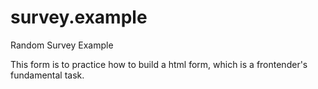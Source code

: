 # survey.example

Random Survey Example

This form is to practice how to build a html form, which is a frontender's fundamental task.
